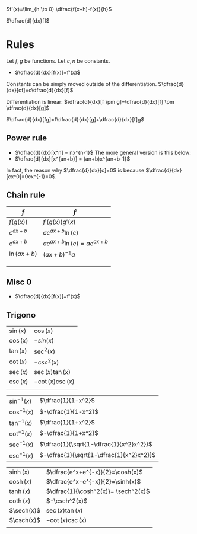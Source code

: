 

$f'(x)=\lim_{h \to 0} \dfrac{f(x+h)-f(x)}{h}$

$\dfrac{d}{dx}[]$

# Rules
Let $f, g$ be functions. Let $c, n$ be constants.



* $\dfrac{d}{dx}[f(x)]=f'(x)$

Constants can be simply moved outside of the differentiation.
$\dfrac{d}{dx}[cf]=c\dfrac{d}{dx}[f]$

Differentiation is linear:
$\dfrac{d}{dx}[f \pm g]=\dfrac{d}{dx}[f] \pm \dfrac{d}{dx}[g]$


$\dfrac{d}{dx}[fg]=f\dfrac{d}{dx}[g]+\dfrac{d}{dx}[f]g$




## Power rule

* $\dfrac{d}{dx}[x^n] = nx^{n-1}$
The more general version is this below:
* $\dfrac{d}{dx}[x^{an+b}] = (an+b)x^{an+b-1}$

In fact, the reason why $\dfrac{d}{dx}[c]=0$ is because $\dfrac{d}{dx}[cx^0]=0cx^{-1}=0$.
## Chain rule


| $f$         | $f'$                        |
| ----------- | --------------------------- |
| $f(g(x))$   | $f'(g(x))g'(x)$             |
| $c^{ax+b}$  | $ac^{ax+b}\ln(c)$           |
| $e^{ax+b}$  | $ae^{ax+b}\ln(e)=ae^{ax+b}$ |
| $\ln(ax+b)$ | $(ax+b)^{-1}a$              |
|             |                             |
|             |                             |
|             |                             |



## Misc 0
* $\dfrac{d}{dx}[f(x)]=f'(x)$


## Trigono

|           |                   |
| --------- | ----------------- |
| $\sin(x)$ | $\cos(x)$         |
| $\cos(x)$ | $-sin(x)$         |
| $\tan(x)$ | $\sec^2(x)$       |
| $\cot(x)$ | $-csc^2(x)$       |
| $\sec(x)$ | $\sec(x)\tan(x)$  |
| $\csc(x)$ | $-\cot(x)\csc(x)$ |
|           |                   |


|                |                                          |
| -------------- | ---------------------------------------- |
| $\sin^{-1}(x)$ | $\dfrac{1}{1-x^2}$                       |
| $\cos^{-1}(x)$ | $-\dfrac{1}{1-x^2}$                      |
| $\tan^{-1}(x)$ | $\dfrac{1}{1+x^2}$                       |
| $\cot^{-1}(x)$ | $-\dfrac{1}{1+x^2}$                      |
| $\sec^{-1}(x)$ | $\dfrac{1}{\sqrt{1-\dfrac{1}{x^2}x^2}}$  |
| $\csc^{-1}(x)$ | $-\dfrac{1}{\sqrt{1-\dfrac{1}{x^2}x^2}}$ |

$\DeclareMathOperator{\sech}{sech}$
$\DeclareMathOperator{\csch}{csch}$

|            |                                     |
| ---------- | ----------------------------------- |
| $\sinh(x)$ | $\dfrac{e^x+e^{-x}}{2}=\cosh(x)$    |
| $\cosh(x)$ | $\dfrac{e^x-e^{-x}}{2}=\sinh(x)$    |
| $\tanh(x)$ | $\dfrac{1}{\cosh^2(x)}= \sech^2(x)$ |
| $\coth(x)$ | $-\csch^2(x)$                       |
| $\sech(x)$ | $\sec(x)\tan(x)$                    |
| $\csch(x)$ | $-\cot(x)\csc(x)$                   |
|            |                                     |

